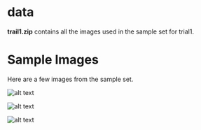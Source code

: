 # data

**trail1.zip** contains all the images used in the sample set for trial1.

# Sample Images

Here are a few images from the sample set.

![alt text](https://github.com/albertgarcia7149/Undergraduate-ML-Research/blob/master/GANS/W/Capybara/Trial1/data/pic_001.jpg "Sample1")

![alt text](https://github.com/albertgarcia7149/Undergraduate-ML-Research/blob/master/GANS/W/Capybara/Trial1/data/pic_003.jpg "Sample2")

![alt text](https://github.com/albertgarcia7149/Undergraduate-ML-Research/blob/master/GANS/W/Capybara/Trial1/data/pic_020.jpg "Sample3")
